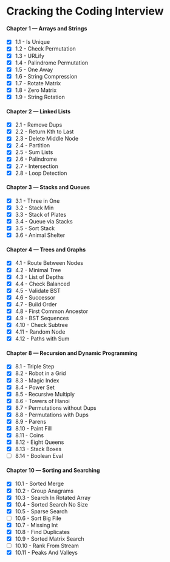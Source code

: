 # Cracking the Coding Interview

#### Chapter 1 — Arrays and Strings
- [X] 1.1 - Is Unique
- [X] 1.2 - Check Permutation
- [X] 1.3 - URLify
- [X] 1.4 - Palindrome Permutation
- [X] 1.5 - One Away
- [X] 1.6 - String Compression
- [X] 1.7 - Rotate Matrix
- [X] 1.8 - Zero Matrix
- [X] 1.9 - String Rotation

#### Chapter 2 — Linked Lists
- [X] 2.1 - Remove Dups
- [X] 2.2 - Return Kth to Last
- [X] 2.3 - Delete Middle Node
- [X] 2.4 - Partition
- [X] 2.5 - Sum Lists
- [X] 2.6 - Palindrome
- [X] 2.7 - Intersection
- [X] 2.8 - Loop Detection

#### Chapter 3 — Stacks and Queues
- [X] 3.1 - Three in One
- [X] 3.2 - Stack Min
- [X] 3.3 - Stack of Plates
- [X] 3.4 - Queue via Stacks
- [X] 3.5 - Sort Stack
- [X] 3.6 - Animal Shelter

#### Chapter 4 — Trees and Graphs
- [X] 4.1 - Route Between Nodes
- [X] 4.2 - Minimal Tree
- [X] 4.3 - List of Depths
- [X] 4.4 - Check Balanced
- [X] 4.5 - Validate BST
- [X] 4.6 - Successor
- [X] 4.7 - Build Order
- [X] 4.8 - First Common Ancestor
- [X] 4.9 - BST Sequences
- [X] 4.10 - Check Subtree
- [X] 4.11 - Random Node
- [X] 4.12 - Paths with Sum

#### Chapter 8 — Recursion and Dynamic Programming
- [X] 8.1 - Triple Step
- [X] 8.2 - Robot in a Grid
- [X] 8.3 - Magic Index
- [X] 8.4 - Power Set
- [X] 8.5 - Recursive Multiply
- [X] 8.6 - Towers of Hanoi
- [X] 8.7 - Permutations without Dups
- [X] 8.8 - Permutations with Dups
- [X] 8.9 - Parens
- [X] 8.10 - Paint Fill
- [X] 8.11 - Coins
- [X] 8.12 - Eight Queens
- [X] 8.13 - Stack Boxes
- [ ] 8.14 - Boolean Eval

#### Chapter 10 — Sorting and Searching
- [X] 10.1 - Sorted Merge
- [X] 10.2 - Group Anagrams
- [X] 10.3 - Search In Rotated Array
- [X] 10.4 - Sorted Search No Size
- [X] 10.5 - Sparse Search
- [ ] 10.6 - Sort Big File
- [X] 10.7 - Missing Int
- [X] 10.8 - Find Duplicates
- [X] 10.9 - Sorted Matrix Search
- [ ] 10.10 - Rank From Stream
- [X] 10.11 - Peaks And Valleys
